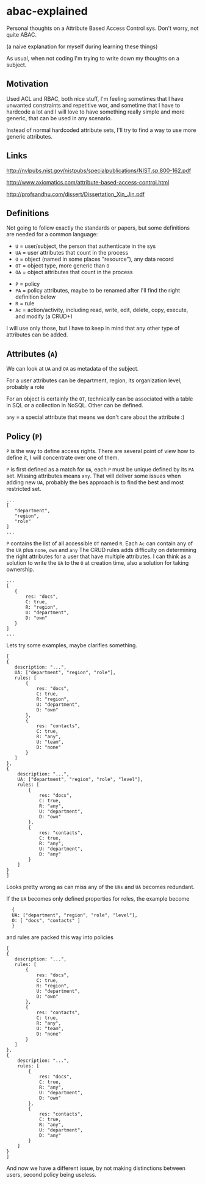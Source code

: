# abac-explained
Personal thoughts on a Attribute Based Access Control sys. Don't worry, not quite ABAC.

(a naive explanation for myself during learning these things)

As usual, when not coding I'm trying to write down my thoughts on a subject.
 
## Motivation 
 
 Used ACL and RBAC, both nice stuff, I'm feeling sometimes that I have unwanted constraints and repetitive wor, and sometime that I have to hardcode a lot and I will love to have something really simple and more generic, that can be used in any scenario.
 
 Instead of normal hardcoded attribute sets, I'll try to find a way to use more generic attributes.
 
## Links
 
http://nvlpubs.nist.gov/nistpubs/specialpublications/NIST.sp.800-162.pdf

http://www.axiomatics.com/attribute-based-access-control.html

http://profsandhu.com/dissert/Dissertation_Xin_Jin.pdf

## Definitions

Not going to follow exactly the standards or papers, but some definitions are needed for a common language:
 - `U` = user/subject, the person that authenticate in the sys
 - `UA` = user attributes that count in the process
 - `O` = object (named in some places "resource"), any data record
 - `OT` = object type, more generic than `O`
 - `OA` = object attributes that count in the process
 <!--- `E` = environment/scope-->
 <!--- `EA` = environment attributes-->
 - `P` = policy
 - `PA` = policy attributes, maybe to be renamed after I'll find the right definition below
 - `R` = rule
 - `Ac` = action/activity, including read, write, edit, delete, copy, execute, and modify (a CRUD+)  
  
I will use only those, but I have to keep in mind that any other type of attributes can be added.

## Attributes (`A`)

 We can look at `UA` and `OA` as metadata of the subject.

 For a user attributes can be department, region, its organization level, probably a role
 
 For an object is certainly the `OT`, technically can be associated with a table in SQL or a collection in NoSQL.
 Other can be defined.
 
  `any` = a special attribute that means we don't care about the attribute :) 
 
## Policy (`P`)
 
 `P` is the way to define access rights. There are several point of view how to define it, I will concentrate over one of them.
 
 `P` is first defined as a match for `UA`, each `P` must be unique defined by its `PA` set. 
 Missing attributes means `any`. That will deliver some issues when adding new `UA`, probably the bes approach is to find the best and most restricted set.

 ```
 ...
 [
    "department",
    "region",
    "role"
 ]
 ...
 ```

 `P` contains the list of all accessible `OT` named `R`. Each `Ac` can contain any of the `UA` plus `none`, `own` and `any`
 The CRUD rules adds difficulty on determining the right attributes for a user that have multiple attributes. 
 I can think as a solution to write the `UA` to the `O` at creation time, also a solution for taking ownership.
   
 ```
 ...
 [
    { 
        res: "docs",
        C: true,
        R: "region",
        U: "department",
        D: "own"
    }
 ]
 ...
 ```
 
 Lets try some examples, maybe clarifies something.
 
 ```
 [
 {
    description: "...",
    UA: ["department", "region", "role"],
    rules: [
        { 
            res: "docs",
            C: true,
            R: "region",
            U: "department",
            D: "own"
        },
        { 
            res: "contacts",
            C: true,
            R: "any",
            U: "team",
            D: "none"
        }
    ]
 },
 {
     description: "...",
     UA: ["department", "region", "role", "level"],
     rules: [
         { 
             res: "docs",
             C: true,
             R: "any",
             U: "department",
             D: "own"
         },
         { 
             res: "contacts",
             C: true,
             R: "any",
             U: "department",
             D: "any"
         }
     ]
 }
 ]
 ```
 
Looks pretty wrong as can miss any of the `UAs` and `UA` becomes redundant.

If the `UA` becomes only defined properties for roles, the example become

  ```
    { 
    UA: ["department", "region", "role", "level"],
    O: [ "docs", "contacts" ]
    }
  ```

 and rules are packed this way into policies

  ```
  [
  {
     description: "...",
     rules: [
         { 
             res: "docs",
             C: true,
             R: "region",
             U: "department",
             D: "own"
         },
         { 
             res: "contacts",
             C: true,
             R: "any",
             U: "team",
             D: "none"
         }
     ]
  },
  {
      description: "...",
      rules: [
          { 
              res: "docs",
              C: true,
              R: "any",
              U: "department",
              D: "own"
          },
          { 
              res: "contacts",
              C: true,
              R: "any",
              U: "department",
              D: "any"
          }
      ]
  }
  ]
  ```

And now we have a different issue, by not making distinctions between users, second policy being useless.


 